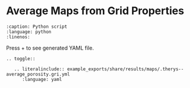 # Average Maps from Grid Properties

```{literalinclude} example_exports/export_rms_data/export_propmaps.py
:caption: Python script
:language: python
:linenos:
```

Press + to see generated YAML file.

```{eval-rst}
.. toggle::

   .. literalinclude:: example_exports/share/results/maps/.therys--average_porosity.gri.yml
      :language: yaml

```

